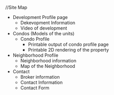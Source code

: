 //Site Map
* Development Profile page
  * Dekevopment Information
  * Video of development
* Condos (Models of the units)
  * Condo Profile
    * Printable output of condo profile page
    * Printable 2D rendering of the property
* Neighborhood Profile
  * Neighborhood information
  * Map of the Neighborhood
* Contact 
  * Broker information
  * Contact Information
  * Contact Form